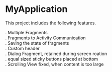 # MyApplication

This project includes the following features.

. Multiple Fragments<br>
. Fragments to Activity Communication<br>
. Saving the state of fragments<br>
. Custom header<br>
. Dialog Fragment, retained during screen roation<br>
. equal sized sticky buttons placed at bottom<br>
. Scrolling View fixed, when content is too large

